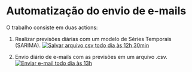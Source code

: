 # Automatização do envio de e-mails

O trabalho consiste em duas actions:

1) Realizar previsões diárias com um modelo de Séries Temporais (SARIMA).
[![Salvar arquivo csv todo dia às 12h 30min](https://github.com/Marcosgrosso/automation_series/actions/workflows/save.yml/badge.svg)](https://github.com/Marcosgrosso/automation_series/actions/workflows/save.yml)

2) Envio diário de e-mails com as previsões em um arquivo .csv. 
[![Enviar e-mail todo dia às 13h](https://github.com/Marcosgrosso/automation_series/actions/workflows/send_email.yml/badge.svg)](https://github.com/Marcosgrosso/automation_series/actions/workflows/send_email.yml)
